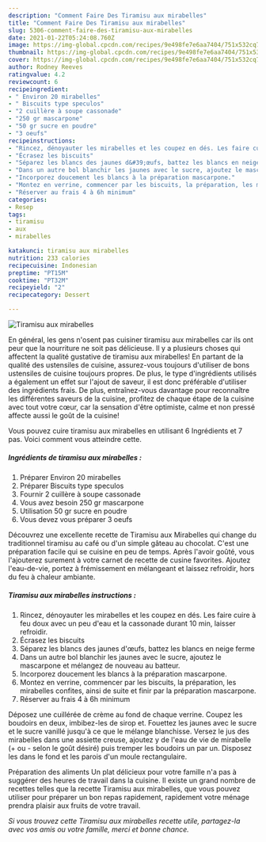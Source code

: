 ```yaml
---
description: "Comment Faire Des Tiramisu aux mirabelles"
title: "Comment Faire Des Tiramisu aux mirabelles"
slug: 5306-comment-faire-des-tiramisu-aux-mirabelles
date: 2021-01-22T05:24:08.760Z
image: https://img-global.cpcdn.com/recipes/9e498fe7e6aa7404/751x532cq70/tiramisu-aux-mirabelles-photo-principale-de-la-recette.jpg
thumbnail: https://img-global.cpcdn.com/recipes/9e498fe7e6aa7404/751x532cq70/tiramisu-aux-mirabelles-photo-principale-de-la-recette.jpg
cover: https://img-global.cpcdn.com/recipes/9e498fe7e6aa7404/751x532cq70/tiramisu-aux-mirabelles-photo-principale-de-la-recette.jpg
author: Rodney Reeves
ratingvalue: 4.2
reviewcount: 6
recipeingredient:
- " Environ 20 mirabelles"
- " Biscuits type speculos"
- "2 cuillère à soupe cassonade"
- "250 gr mascarpone"
- "50 gr sucre en poudre"
- "3 oeufs"
recipeinstructions:
- "Rincez, dénoyauter les mirabelles et les coupez en dés. Les faire cuire à feu doux avec un peu d&#39;eau et la cassonade durant 10 min, laisser refroidir."
- "Écrasez les biscuits"
- "Séparez les blancs des jaunes d&#39;œufs, battez les blancs en neige ferme"
- "Dans un autre bol blanchir les jaunes avec le sucre, ajoutez le mascarpone et mélangez de nouveau au batteur."
- "Incorporez doucement les blancs à la préparation mascarpone."
- "Montez en verrine, commencer par les biscuits, la préparation, les mirabelles confites, ainsi de suite et finir par la préparation mascarpone."
- "Réserver au frais 4 à 6h minimum"
categories:
- Resep
tags:
- tiramisu
- aux
- mirabelles

katakunci: tiramisu aux mirabelles 
nutrition: 233 calories
recipecuisine: Indonesian
preptime: "PT15M"
cooktime: "PT32M"
recipeyield: "2"
recipecategory: Dessert

---
```



![Tiramisu aux mirabelles](https://img-global.cpcdn.com/recipes/9e498fe7e6aa7404/751x532cq70/tiramisu-aux-mirabelles-photo-principale-de-la-recette.jpg)

En général, les gens n'osent pas cuisiner tiramisu aux mirabelles car ils ont peur que la nourriture ne soit pas délicieuse. Il y a plusieurs choses qui affectent la qualité gustative de tiramisu aux mirabelles! En partant de la qualité des ustensiles de cuisine, assurez-vous toujours d'utiliser de bons ustensiles de cuisine toujours propres. De plus, le type d'ingrédients utilisés a également un effet sur l'ajout de saveur, il est donc préférable d'utiliser des ingrédients frais. De plus, entraînez-vous davantage pour reconnaître les différentes saveurs de la cuisine, profitez de chaque étape de la cuisine avec tout votre cœur, car la sensation d'être optimiste, calme et non pressé affecte aussi le goût de la cuisine!

<!--inarticleads1-->

Vous pouvez cuire tiramisu aux mirabelles en utilisant 6 Ingrédients et 7 pas. Voici comment vous atteindre cette.

##### Ingrédients de tiramisu aux mirabelles :

1. Préparer  Environ 20 mirabelles
1. Préparer  Biscuits type speculos
1. Fournir 2 cuillère à soupe cassonade
1. Vous avez besoin 250 gr mascarpone
1. Utilisation 50 gr sucre en poudre
1. Vous devez vous préparer 3 oeufs


Découvrez une excellente recette de Tiramisu aux Mirabelles qui change du traditionnel tiramisu au café ou d&#39;un simple gâteau au chocolat. C&#39;est une préparation facile qui se cuisine en peu de temps. Après l&#39;avoir goûté, vous l&#39;ajouterez surement à votre carnet de recette de cusine favorites. Ajoutez l&#39;eau-de-vie, portez à frémissement en mélangeant et laissez refroidir, hors du feu à chaleur ambiante. 

<!--inarticleads2-->

##### Tiramisu aux mirabelles instructions :

1. Rincez, dénoyauter les mirabelles et les coupez en dés. Les faire cuire à feu doux avec un peu d&#39;eau et la cassonade durant 10 min, laisser refroidir.
1. Écrasez les biscuits
1. Séparez les blancs des jaunes d&#39;œufs, battez les blancs en neige ferme
1. Dans un autre bol blanchir les jaunes avec le sucre, ajoutez le mascarpone et mélangez de nouveau au batteur.
1. Incorporez doucement les blancs à la préparation mascarpone.
1. Montez en verrine, commencer par les biscuits, la préparation, les mirabelles confites, ainsi de suite et finir par la préparation mascarpone.
1. Réserver au frais 4 à 6h minimum


Déposez une cuillérée de crème au fond de chaque verrine. Coupez les boudoirs en deux, imbibez-les de sirop et. Fouettez les jaunes avec le sucre et le sucre vanillé jusqu&#39;à ce que le mélange blanchisse. Versez le jus des mirabelles dans une assiette creuse, ajoutez y de l&#39;eau de vie de mirabelle (+ ou - selon le goût désiré) puis tremper les boudoirs un par un. Disposez les dans le fond et les parois d&#39;un moule rectangulaire. 

<!--inarticleads1-->

<p>
Préparation des aliments Un plat délicieux pour votre famille n'a pas à suggérer des heures de travail dans la cuisine. Il existe un grand nombre de recettes telles que la recette Tiramisu aux mirabelles, que vous pouvez utiliser pour préparer un bon repas rapidement, rapidement votre ménage prendra plaisir aux fruits de votre travail.
</p>

<p>
<i>Si vous trouvez cette Tiramisu aux mirabelles recette utile, partagez-la avec vos amis ou votre famille, merci et bonne chance.</i>
</p>
